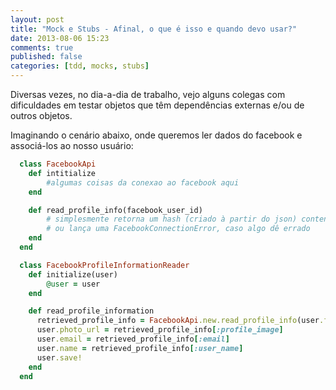 ```yaml
---
layout: post
title: "Mock e Stubs - Afinal, o que é isso e quando devo usar?"
date: 2013-08-06 15:23
comments: true
published: false
categories: [tdd, mocks, stubs]
---
```


Diversas vezes, no dia-a-dia de trabalho, vejo alguns colegas com dificuldades em testar objetos que têm dependências externas e/ou de outros objetos.

Imaginando o cenário abaixo, onde queremos ler dados do facebook e associá-los ao nosso usuário:

```ruby
  class FacebookApi
  	def	intitialize
  		#algumas coisas da conexao ao facebook aqui
  	end

  	def	read_profile_info(facebook_user_id)
  		# simplesmente retorna um hash (criado à partir do json) contendo as propriedades do perfil
  		# ou lança uma FacebookConnectionError, caso algo dê errado
  	end
  end

  class FacebookProfileInformationReader
    def initialize(user)
    	@user = user
    end

    def read_profile_information
      retrieved_profile_info = FacebookApi.new.read_profile_info(user.facebook_id)
      user.photo_url = retrieved_profile_info[:profile_image]
      user.email = retrieved_profile_info[:email]
      user.name = retrieved_profile_info[:user_name]
      user.save!
    end
  end
```

